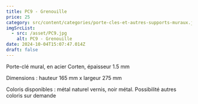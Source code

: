 ```yaml
---
title: PC9 - Grenouille
price: 25
category: src/content/categories/porte-cles-et-autres-supports-muraux.json
imgSrcList:
  - src: /asset/PC9.jpg
    alt: PC9 - Grenouille
date: 2024-10-04T15:07:47.014Z
draft: false
---
```


Porte-clé mural, en acier Corten, épaisseur 1.5 mm

Dimensions : hauteur 165 mm x largeur 275 mm

Coloris disponibles : métal naturel vernis, noir métal. Possibilité autres coloris sur demande
